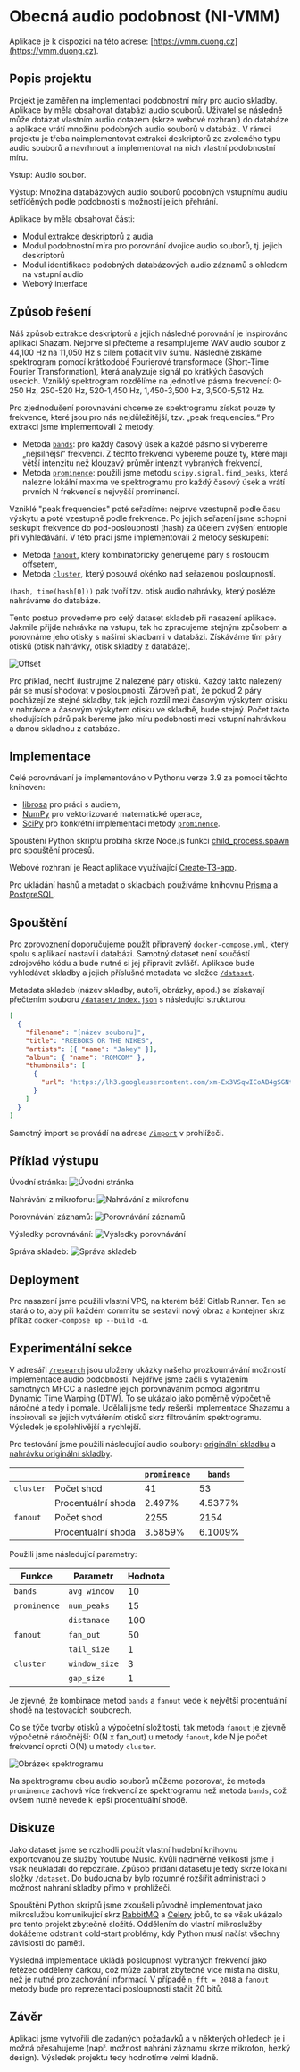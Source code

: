 # Obecná audio podobnost (NI-VMM)

Aplikace je k dispozici na této adrese: [https://vmm.duong.cz](https://vmm.duong.cz).

## Popis projektu

Projekt je zaměřen na implementaci podobnostní míry pro audio skladby. Aplikace by měla obsahovat databázi audio souborů. Uživatel se následně může dotázat vlastním audio dotazem (skrze webové rozhraní) do databáze a aplikace vrátí množinu podobných audio souborů v databázi. V rámci projektu je třeba naimplementovat extrakci deskriptorů ze zvoleného typu audio souborů a navrhnout a implementovat na nich vlastní podobnostní míru.

Vstup: Audio soubor.

Výstup: Množina databázových audio souborů podobných vstupnímu audiu setříděných podle podobnosti s možností jejich přehrání.

Aplikace by měla obsahovat části:

- Modul extrakce deskriptorů z audia
- Modul podobnostní míra pro porovnání dvojice audio souborů, tj. jejich deskriptorů
- Modul identifikace podobných databázových audio záznamů s ohledem na vstupní audio
- Webový interface

## Způsob řešení

Náš způsob extrakce deskriptorů a jejich následné porovnání je inspirováno aplikací Shazam.
Nejprve si přečteme a resamplujeme WAV audio soubor z 44,100 Hz na 11,050 Hz s cílem potlačit vliv šumu. Následně získáme spektrogram pomocí krátkodobé Fourierové transformace (Short-Time Fourier Transformation), která analyzuje signál po krátkých časových úsecích. Vzniklý spektrogram rozdělíme na jednotlivé pásma frekvencí: 0-250 Hz, 250-520 Hz, 520-1,450 Hz, 1,450-3,500 Hz, 3,500-5,512 Hz.

Pro zjednodušení porovnávání chceme ze spektrogramu získat pouze ty frekvence, které jsou pro nás nejdůležitější, tzv. „peak frequencies.“ Pro extrakci jsme implementovali 2 metody:

- Metoda [`bands`](/research/freq/bands.py): pro každý časový úsek a každé pásmo si vybereme „nejsilnější“ frekvenci. Z těchto frekvencí vybereme pouze ty, které mají větší intenzitu než klouzavý průměr intenzit vybraných frekvencí,
- Metoda [`prominence`](/research/freq/prominence.py): použili jsme metodu `scipy.signal.find_peaks`, která nalezne lokální maxima ve spektrogramu pro každý časový úsek a vrátí prvních N frekvencí s nejvyšší prominencí.

Vzniklé "peak frequencies" poté seřadíme: nejprve vzestupně podle času výskytu a poté vzestupně podle frekvence. Po jejich seřazení jsme schopni seskupit frekvence do pod-posloupnosti (hash) za účelem zvýšení entropie při vyhledávání. V této práci jsme implementovali 2 metody seskupení:

- Metoda [`fanout`](/research/hash/fanout.py), který kombinatoricky generujeme páry s rostoucím offsetem,
- Metoda [`cluster`](/research/hash/cluster.py), který posouvá okénko nad seřazenou posloupností.

`(hash, time(hash[0]))` pak tvoří tzv. otisk audio nahrávky, který posléze nahráváme do databáze.

Tento postup provedeme pro celý dataset skladeb při nasazení aplikace. Jakmile přijde nahrávka na vstupu, tak ho zpracujeme stejným způsobem a porovnáme jeho otisky s našimi skladbami v databázi. Získáváme tím páry otisků (otisk nahrávky, otisk skladby z databáze).

![Offset](research/images/fingerprint_offset.excalidraw.png "Offset")

Pro příklad, nechť ilustrujme 2 nalezené páry otisků. Každý takto nalezený pár se musí shodovat v posloupnosti. Zároveň platí, že pokud 2 páry pocházejí ze stejné skladby, tak jejich rozdíl mezi časovým výskytem otisku v nahrávce a časovým výskytem otisku ve skladbě, bude stejný. Počet takto shodujících párů pak bereme jako míru podobnosti mezi vstupní nahrávkou a danou skladnou z databáze.

## Implementace

Celé porovnávaní je implementováno v Pythonu verze 3.9 za pomocí těchto knihoven:

- [librosa](https://librosa.org/doc/latest/index.html) pro práci s audiem,
- [NumPy](https://numpy.org/) pro vektorizované matematické operace,
- [SciPy](https://scipy.org) pro konkrétní implementaci metody [`prominence`](/research/freq/prominence.py).

Spouštění Python skriptu probíhá skrze Node.js funkci [child_process.spawn](https://nodejs.org/api/child_process.html#child_processspawncommand-args-options) pro spouštění procesů.

Webové rozhraní je React aplikace využívající [Create-T3-app](https://create.t3.gg/).

Pro ukládání hashů a metadat o skladbách používáme knihovnu [Prisma](https://www.prisma.io/) a [PostgreSQL](https://www.postgresql.org/).

## Spouštění

Pro zprovoznení doporučujeme použít připravený `docker-compose.yml`, který spolu s aplikací nastaví i databázi. Samotný dataset není součástí zdrojového kódu a bude nutné si jej připravit zvlášť. Aplikace bude vyhledávat skladby a jejich příslušné metadata ve složce [`/dataset`](/dataset).

Metadata skladeb (název skladby, autoři, obrázky, apod.) se získavají přečtením souboru [`/dataset/index.json`](/dataset/index.json) s následující strukturou:

```json
[
  {
    "filename": "[název souboru]",
    "title": "REEBOKS OR THE NIKES",
    "artists": [{ "name": "Jakey" }],
    "album": { "name": "ROMCOM" },
    "thumbnails": [
      {
        "url": "https://lh3.googleusercontent.com/xm-Ex3VSqwICoAB4gSGNtKiCETfh_lJ6_dYg2CpPqBlrdQjA1Rq8YZLDZUvTeyNfMsbNQTwbrbjivxQsTg=w120-h120-l90-rj"
      }
    ]
  }
]
```

Samotný import se provádí na adrese [`/import`](https://vmm.duong.cz/import) v prohlížeči.

## Příklad výstupu

Úvodní stránka: ![Úvodní stránka](research/images/2022-12-09-02-49-35.png)

Nahrávání z mikrofonu: ![Nahrávání z mikrofonu](research/images/2022-12-09-02-51-40.png)

Porovnávání záznamů: ![Porovnávání záznamů](research/images/2022-12-09-02-50-41.png)

Výsledky porovnávání: ![Výsledky porovnávání](research/images/2022-12-09-02-51-09.png)

Správa skladeb: ![Správa skladeb](research/images/2022-12-09-02-47-14.png)

## Deployment

Pro nasazení jsme použili vlastní VPS, na kterém běží Gitlab Runner. Ten se stará o to, aby při každém commitu se sestavil nový obraz a kontejner skrz příkaz `docker-compose up --build -d`.

## Experimentální sekce

V adresáři [`/research`](/research) jsou uloženy ukázky našeho prozkoumávání možností implementace audio podobnosti. Nejdříve jsme začli s vytažením samotných MFCC a následně jejich porovnáváním pomocí algoritmu Dynamic Time Warping (DTW). To se ukázalo jako poměrně výpočetně náročné a tedy i pomalé. Udělali jsme tedy rešerši implementace Shazamu a inspirovali se jejich vytvářením otisků skrz filtrováním spektrogramu. Výsledek je spolehlivější a rychlejší.

Pro testování jsme použili následující audio soubory: [originální skladbu](/research/samples/music.wav) a [nahrávku originální skladby](/research/samples/record.wav).

|           |                    | `prominence` | `bands` |
| --------- | ------------------ | ------------ | ------- |
| `cluster` | Počet shod         | 41           | 53      |
|           | Procentuální shoda | 2.497%       | 4.5377% |
| `fanout`  | Počet shod         | 2255         | 2154    |
|           | Procentuální shoda | 3.5859%      | 6.1009% |

Použili jsme následující parametry:

| Funkce       | Parametr      | Hodnota |
| ------------ | ------------- | ------- |
| `bands`      | `avg_window`  | 10      |
| `prominence` | `num_peaks`   | 15      |
|              | `distanace`   | 100     |
| `fanout`     | `fan_out`     | 50      |
|              | `tail_size`   | 1       |
| `cluster`    | `window_size` | 3       |
|              | `gap_size`    | 1       |

Je zjevné, že kombinace metod `bands` a `fanout` vede k největší procentuální shodě na testovacích souborech.

Co se týče tvorby otisků a výpočetní složitosti, tak metoda `fanout` je zjevně výpočetně náročnější: O(N x fan_out) u metody `fanout`, kde N je počet frekvencí oproti O(N) u metody `cluster`.

![Obrázek spektrogramu](/research/images/spectrogram.png)

Na spektrogramu obou audio souborů můžeme pozorovat, že metoda `prominence` zachová více frekvencí ze spektrogramu než metoda `bands`, což ovšem nutně nevede k lepší procentuální shodě.

## Diskuze

Jako dataset jsme se rozhodli použít vlastní hudební knihovnu exportovanou ze služby Youtube Music. Kvůli nadměrné velikosti jsme ji však neukládali do repozitáře. Způsob přidání datasetu je tedy skrze lokální složky [`/dataset`](/dataset). Do budoucna by bylo rozumné rozšířit administraci o možnost nahrání skladby přímo v prohlížeči.

Spouštění Python skriptů jsme zkoušeli původně implementovat jako mikroslužbu komunikující skrz [RabbitMQ](https://www.rabbitmq.com/) a [Celery](https://docs.celeryq.dev/en/stable/) jobů, to se však ukázalo pro tento projekt zbytečně složité. Oddělením do vlastní mikroslužby dokážeme odstranit cold-start problémy, kdy Python musí načíst všechny závislosti do paměti.

Výsledná implementace ukládá posloupnost vybraných frekvencí jako řetězec oddělený čárkou, což může zabírat zbytečně více místa na disku, než je nutné pro zachování informací. V případě `n_fft = 2048` a `fanout` metody bude pro reprezentaci posloupnosti stačit 20 bitů.

## Závěr

Aplikaci jsme vytvořili dle zadaných požadavků a v některých ohledech je i možná přesahujeme (např. možnost nahrání záznamu skrze mikrofon, hezký design). Výsledek projektu tedy hodnotíme velmi kladně.
